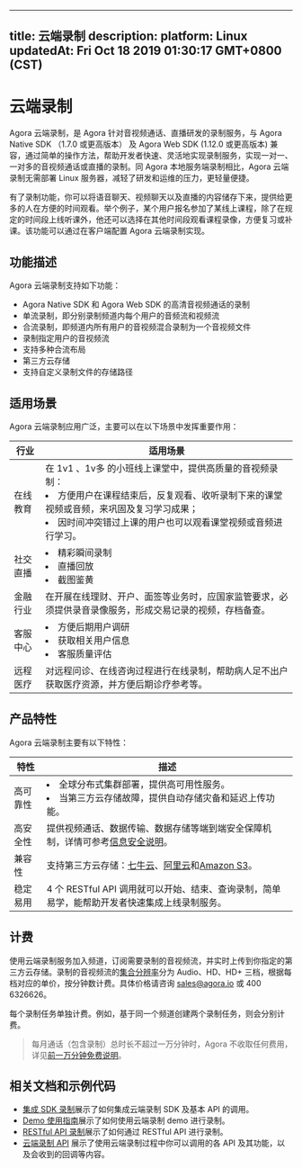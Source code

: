 
---
title: 云端录制
description: 
platform: Linux
updatedAt: Fri Oct 18 2019 01:30:17 GMT+0800 (CST)
---
# 云端录制
Agora 云端录制，是 Agora 针对音视频通话、直播研发的录制服务，与 Agora Native SDK （1.7.0 或更高版本） 及 Agora Web SDK (1.12.0 或更高版本) 兼容，通过简单的操作方法，帮助开发者快速、灵活地实现录制服务，实现一对一、一对多的音视频通话或直播的录制。同 Agora 本地服务端录制相比，Agora 云端录制无需部署 Linux 服务器，减轻了研发和运维的压力，更轻量便捷。

有了录制功能，你可以将语音聊天、视频聊天以及直播的内容储存下来，提供给更多的人在方便的时间观看。举个例子，某个用户报名参加了某线上课程，除了在规定的时间段上线听课外，他还可以选择在其他时间段观看课程录像，方便复习或补课。该功能可以通过在客户端配置 Agora 云端录制实现。

## 功能描述

Agora 云端录制支持如下功能：

- Agora Native SDK 和 Agora Web SDK 的高清音视频通话的录制
- 单流录制，即分别录制频道内每个用户的音频流和视频流
- 合流录制，即频道内所有用户的音视频混合录制为一个音视频文件
- 录制指定用户的音视频流
- 支持多种合流布局
- 第三方云存储
- 支持自定义录制文件的存储路径


## 适用场景

Agora 云端录制应用广泛，主要可以在以下场景中发挥重要作用：

| 行业     | 适用场景                                                     |
| -------- | ------------------------------------------------------------ |
| 在线教育 | 在 1v1 、1v多 的小班线上课堂中，提供高质量的音视频录制：<li>方便用户在课程结束后，反复观看、收听录制下来的课堂视频或音频，来巩固及复习学习成果；<li>因时间冲突错过上课的用户也可以观看课堂视频或音频进行学习。 |
| 社交直播 | <li>精彩瞬间录制<li>直播回放<li>截图鉴黄                                 |
| 金融行业 | 在开展在线理财、开户、面签等业务时，应国家监管要求，必须提供录音录像服务，形成交易记录的视频，存档备查。 |
| 客服中心 | <li>方便后期用户调研<li>获取相关用户信息<li>客服质量评估                 |
| 远程医疗 | 对远程问诊、在线咨询过程进行在线录制，帮助病人足不出户获取医疗资源，并方便后期诊疗参考等。 |

## 产品特性

Agora 云端录制主要有以下特性：

| 特性     | 描述                                                         |
| -------- | ------------------------------------------------------------ |
| 高可靠性 | <li>全球分布式集群部署，提供高可用性服务。</li><li>当第三方云存储故障，提供自动存储灾备和延迟上传功能。</li>                   |
| 高安全性 | 提供视频通话、数据传输、数据存储等端到端安全保障机制，详情可参考[信息安全说明](https://docs.agora.io/cn/Agora%20Platform/security)。 |
| 兼容性   | 支持第三方云存储：[七牛云](https://www.qiniu.com/products/kodo)、[阿里云](https://www.aliyun.com/product/oss)和[Amazon S3](https://aws.amazon.com/cn/s3/?nc2=h_m1)。  |
| 稳定易用 | 4 个 RESTful API 调用就可以开始、结束、查询录制，简单易学，能帮助开发者快速集成上线录制服务。 |


## 计费

使用云端录制服务加入频道，订阅需要录制的音视频流，并实时上传到你指定的第三方云存储。录制的音视频流的[集合分辨率](https://docs.agora.io/cn/faq/video_billing#the-Recording-Aggregate-Resolution)分为 Audio、HD、HD+ 三档，根据每档对应的单价，按分钟数计费。具体价格请咨询 sales@agora.io 或 400 6326626。
	
每个录制任务单独计费。例如，基于同一个频道创建两个录制任务，则会分别计费。

> 每月通话（包含录制）总时长不超过一万分钟时，Agora 不收取任何费用，详见[前一万分钟免费说明](https://docs.agora.io/cn/faq/billing_free)。

## 相关文档和示例代码

- [集成 SDK 录制](../../cn/cloud-recording/cloud_recording_quickstart.md)展示了如何集成云端录制 SDK 及基本 API 的调用。
- [Demo 使用指南](../../cn/cloud-recording/cloud_recording_demo.md)展示了如何使用云端录制 demo 进行录制。
- [RESTful API 录制](../../cn/cloud-recording/cloud_recording_rest.md)展示了如何通过 RESTful API 进行录制。
- [云端录制 API](../../cn/cloud-recording/cloud_recording_api.md) 展示了使用云端录制过程中你可以调用的各 API 及其功能，以及会收到的回调等内容。



 

 

